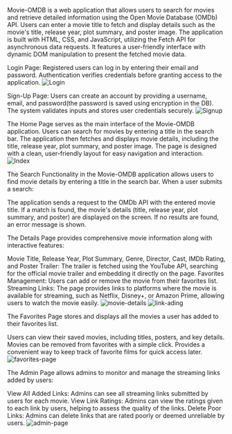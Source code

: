 
Movie-OMDB is a web application that allows users to search for movies and retrieve detailed information using the Open Movie Database (OMDb) API. Users can enter a movie title to fetch and display details such as the movie's title, release year, plot summary, and poster image. The application is built with HTML, CSS, and JavaScript, utilizing the Fetch API for asynchronous data requests. It features a user-friendly interface with dynamic DOM manipulation to present the fetched movie data.

Login Page: Registered users can log in by entering their email and password. Authentication verifies credentials before granting access to the application.
![Login](https://github.com/user-attachments/assets/621c93d7-89f4-4afa-b594-05ece6af8a01)



Sign-Up Page: Users can create an account by providing a username, email, and password(the password is saved using encryption in the DB). The system validates inputs and stores user credentials securely.
![Signup](https://github.com/user-attachments/assets/f446b37c-5a87-4679-a04f-a655eb4a1706)




The Home Page serves as the main interface of the Movie-OMDB application. Users can search for movies by entering a title in the search bar. The application then fetches and displays movie details, including the title, release year, plot summary, and poster image. The page is designed with a clean, user-friendly layout for easy navigation and interaction.
![Index](https://github.com/user-attachments/assets/6b7e04be-2216-494a-b2ec-628ece0814c7)

The Search Functionality in the Movie-OMDB application allows users to find movie details by entering a title in the search bar. When a user submits a search:

The application sends a request to the OMDb API with the entered movie title.
If a match is found, the movie's details (title, release year, plot summary, and poster) are displayed on the screen.
If no results are found, an error message is shown.



The Details Page provides comprehensive movie information along with interactive features:

Movie Title, Release Year, Plot Summary, Genre, Director, Cast, IMDb Rating, and Poster
Trailer: The trailer is fetched using the YouTube API, searching for the official movie trailer and embedding it directly on the page.
Favorites Management: Users can add or remove the movie from their favorites list.
Streaming Links: The page provides links to platforms where the movie is available for streaming, such as Netflix, Disney+, or Amazon Prime, allowing users to watch the movie easily.
![movie-details](https://github.com/user-attachments/assets/a9caf558-446a-4584-8cbe-10c9782b46c0)
![link-ading](https://github.com/user-attachments/assets/6f48f635-4855-4e70-b6d8-08cb283900cb)




The Favorites Page stores and displays all the movies a user has added to their favorites list.

Users can view their saved movies, including titles, posters, and key details.
Movies can be removed from favorites with a simple click.
Provides a convenient way to keep track of favorite films for quick access later.
![favorites-page](https://github.com/user-attachments/assets/8bb8aa78-8caf-412c-ab48-567fa644196f)

The Admin Page allows admins to monitor and manage the streaming links added by users:

View All Added Links: Admins can see all streaming links submitted by users for each movie.
View Link Ratings: Admins can view the ratings given to each link by users, helping to assess the quality of the links.
Delete Poor Links: Admins can delete links that are rated poorly or deemed unreliable by users.
![admin-page](https://github.com/user-attachments/assets/e3c423c0-e068-4b9f-80d2-932dac77be1b)




